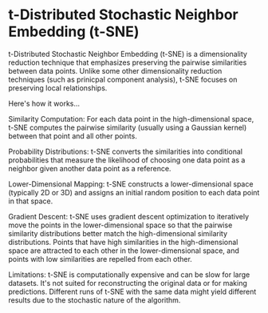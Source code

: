 # t-Distributed Stochastic Neighbor Embedding (t-SNE)

t-Distributed Stochastic Neighbor Embedding (t-SNE) is a dimensionality reduction technique that emphasizes preserving the pairwise similarities between data points. Unlike some other dimensionality reduction techniques (such as prinicpal component analysis), t-SNE focuses on preserving local relationships.

Here's how it works…

Similarity Computation: For each data point in the high-dimensional space, t-SNE computes the pairwise similarity (usually using a Gaussian kernel) between that point and all other points.

Probability Distributions: t-SNE converts the similarities into conditional probabilities that measure the likelihood of choosing one data point as a neighbor given another data point as a reference.

Lower-Dimensional Mapping: t-SNE constructs a lower-dimensional space (typically 2D or 3D) and assigns an initial random position to each data point in that space.

Gradient Descent: t-SNE uses gradient descent optimization to iteratively move the points in the lower-dimensional space so that the pairwise similarity distributions better match the high-dimensional similarity distributions. Points that have high similarities in the high-dimensional space are attracted to each other in the lower-dimensional space, and points with low similarities are repelled from each other.

Limitations: t-SNE is computationally expensive and can be slow for large datasets. It's not suited for reconstructing the original data or for making predictions. Different runs of t-SNE with the same data might yield different results due to the stochastic nature of the algorithm.
